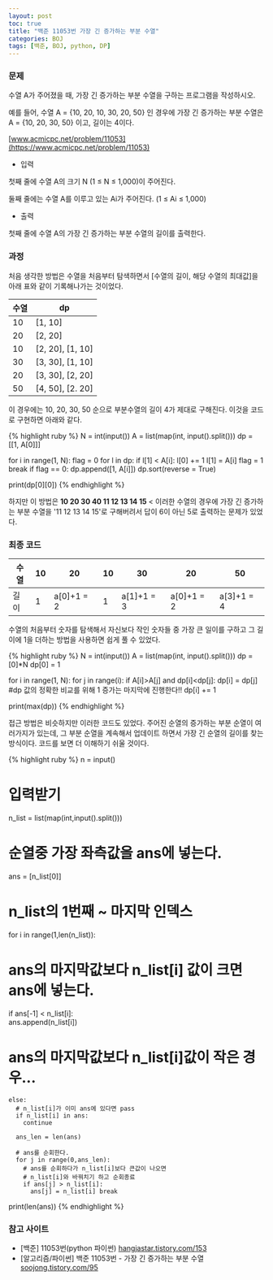 ```yaml
---
layout: post
toc: true
title: "백준 11053번 가장 긴 증가하는 부분 수열"
categories: BOJ
tags: [백준, BOJ, python, DP]
---
```


### 문제
수열 A가 주어졌을 때, 가장 긴 증가하는 부분 수열을 구하는 프로그램을 작성하시오.

예를 들어, 수열 A = {10, 20, 10, 30, 20, 50} 인 경우에 가장 긴 증가하는 부분 수열은 A = {10, 20, 30, 50} 이고, 길이는 4이다.

[www.acmicpc.net/problem/11053](https://www.acmicpc.net/problem/11053)

* 입력

첫째 줄에 수열 A의 크기 N (1 ≤ N ≤ 1,000)이 주어진다.

둘째 줄에는 수열 A를 이루고 있는 Ai가 주어진다. (1 ≤ Ai ≤ 1,000)

* 출력

첫째 줄에 수열 A의 가장 긴 증가하는 부분 수열의 길이를 출력한다.

### 과정

처음 생각한 방법은 수열을 처음부터 탐색하면서 [수열의 길이, 해당 수열의 최대값]을 아래 표와 같이 기록해나가는 것이었다.

수열|dp
--|--
10|[1, 10]
20|[2, 20]
10|[2, 20], [1, 10]
30|[3, 30], [1, 10]
20|[3, 30], [2, 20]
50|[4, 50], [2. 20]

이 경우에는 10, 20, 30, 50 순으로 부분수열의 길이 4가 제대로 구해진다. 이것을 코드로 구현하면 아래와 같다.

{% highlight ruby %}
N = int(input())
A = list(map(int, input().split()))
dp = [[1, A[0]]]

for i in range(1, N):
    flag = 0
    for l in dp:
        if l[1] < A[i]:
            l[0] += 1
            l[1] = A[i]
            flag = 1
            break
    if flag == 0:
        dp.append([1, A[i]])
    dp.sort(reverse = True)

print(dp[0][0])
{% endhighlight %}

하지만 이 방법은 **10 20 30 40 11 12 13 14 15** < 이러한 수열의 경우에 가장 긴 증가하는 부분 수열을 '11 12 13 14 15'로 구해버려서 답이 6이 아닌 5로 출력하는 문제가 있었다.

### 최종 코드

수열|10|20|10|30|20|50
--|--|--|--|--|--|--
길이|1|a[0]+1 = 2|1|a[1]+1 = 3|a[0]+1 = 2|a[3]+1 = 4

수열의 처음부터 숫자를 탐색해서 자신보다 작인 숫자들 중 가장 큰 일이를 구하고 그 길이에 1을 더하는 방법을 사용하면 쉽게 풀 수 있었다.

{% highlight ruby %}
N = int(input())
A = list(map(int, input().split()))
dp = [0]*N
dp[0] = 1

for i in range(1, N):
    for j in range(i):
        if A[i]>A[j] and dp[i]<dp[j]:
            dp[i] = dp[j]
    #dp 값의 정확한 비교를 위해 1 증가는 마지막에 진행한다!!
    dp[i] += 1

print(max(dp))
{% endhighlight %}

접근 방법은 비슷하지만 이러한 코드도 있었다. 주어진 순열의 증가하는 부분 순열이 여러가지가 있는데, 그 부분 순열을 계속해서 업데이트 하면서 가장 긴 순열의 길이를 찾는 방식이다. 코드를 보면 더 이해하기 쉬울 것이다.

{% highlight ruby %}
n = input()
# 입력받기
n_list = list(map(int,input().split()))

# 순열중 가장 좌측값을 ans에 넣는다.
ans = [n_list[0]]

# n_list의 1번째 ~ 마지막 인덱스
for i in range(1,len(n_list)):

  # ans의 마지막값보다 n_list[i] 값이 크면 ans에 넣는다.
  if ans[-1] < n_list[i]:  
    ans.append(n_list[i])
  # ans의 마지막값보다 n_list[i]값이 작은 경우...
    else:
      # n_list[i]가 이미 ans에 있다면 pass
      if n_list[i] in ans:
        continue

      ans_len = len(ans)

      # ans를 순회한다.
      for j in range(0,ans_len):
        # ans를 순회하다가 n_list[i]보다 큰값이 나오면
        # n_list[i]와 바꿔치기 하고 순회종료
        if ans[j] > n_list[i]:
          ans[j] = n_list[i] break

print(len(ans))
{% endhighlight %}

### 참고 사이트

- [백준] 11053번(python 파이썬) [hangjastar.tistory.com/153](https://hangjastar.tistory.com/153)
- [알고리즘/파이썬] 백준 11053번 - 가장 긴 증가하는 부분 수열 [soojong.tistory.com/95](https://soojong.tistory.com/95)
